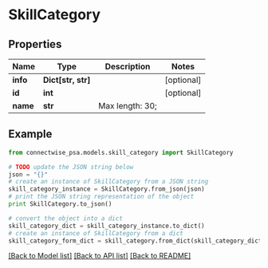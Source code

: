 # SkillCategory


## Properties
Name | Type | Description | Notes
------------ | ------------- | ------------- | -------------
**info** | **Dict[str, str]** |  | [optional] 
**id** | **int** |  | [optional] 
**name** | **str** |  Max length: 30; | 

## Example

```python
from connectwise_psa.models.skill_category import SkillCategory

# TODO update the JSON string below
json = "{}"
# create an instance of SkillCategory from a JSON string
skill_category_instance = SkillCategory.from_json(json)
# print the JSON string representation of the object
print SkillCategory.to_json()

# convert the object into a dict
skill_category_dict = skill_category_instance.to_dict()
# create an instance of SkillCategory from a dict
skill_category_form_dict = skill_category.from_dict(skill_category_dict)
```
[[Back to Model list]](../README.md#documentation-for-models) [[Back to API list]](../README.md#documentation-for-api-endpoints) [[Back to README]](../README.md)


